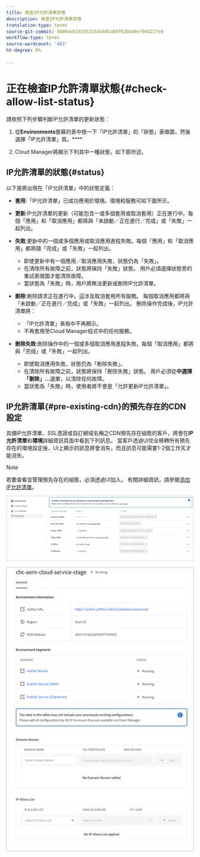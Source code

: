 ```yaml
---
title: 檢查IP允許清單狀態
description: 檢查IP允許清單狀態
translation-type: tm+mt
source-git-commit: 46004eb1925533545605a09f62bbd0e7945227e0
workflow-type: tm+mt
source-wordcount: '463'
ht-degree: 0%

---
```



# 正在檢查IP允許清單狀態{#check-allow-list-status}

請依照下列步驟判斷IP允許清單的更新狀態：

1. 從&#x200B;**Environments**&#x200B;螢幕的表中按一下「IP允許清單」的「狀態」表徵圖，然後選擇「IP允許清單」頁。****

1. Cloud Manager將顯示下列其中一種狀態，如下節所述。

## IP允許清單的狀態{#status}

以下是將出現在「IP允許清單」中的狀態定義：

* **套用**:「IP允許清單」已成功應用於環境。環境和服務可如下圖所示。

* **更新**:IP允許清單的更新（可能包含一或多個套用或取消套用）正在進行中。每個「應用」和「取消應用」都將與「未啟動／正在進行／完成」或「失敗」一起列出。

* **失敗**:更新中的一個或多個應用或取消應用進程失敗。每個「應用」和「取消應用」都將隨「完成」或「失敗」一起列出。
   * 即使更新中有一個應用／取消應用失敗，狀態仍為「失敗」。
   * 在清除所有故障之前，狀態將保持「失敗」狀態。 用戶必須選擇狀態旁的重試表徵圖才能清除故障。
   * 當狀態為「失敗」時，用戶將無法更新或刪除IP允許清單。

* **刪除**:刪除請求正在進行中。這涉及取消套用所有服務。 每個取消應用都將與「未啟動／正在進行／完成」或「失敗」一起列出。
刪除操作完成後，IP允許清單將：
   * 「IP允許清單」表格中不再顯示。
   * 不再套用至Cloud Manager程式中的任何服務。

* **刪除失敗**:刪除操作中的一個或多個取消應用進程失敗。每個「取消應用」都將與「完成」或「失敗」一起列出。

   * 即使取消應用失敗，狀態仍為「刪除失敗」。
   * 在清除所有故障之前，狀態將保持「刪除失敗」狀態。 用戶必須從&#x200B;**中選擇「刪除」...**&#x200B;選單，以清除任何故障。
   * 當狀態為「失敗」時，使用者將不會是「允許更新IP允許清單」。

## IP允許清單{#pre-existing-cdn}的預先存在的CDN設定

具備IP允許清單、SSL憑證或自訂網域名稱之CDN預先存在組態的客戶，將會在&#x200B;**IP允許清單**&#x200B;和&#x200B;**環境**&#x200B;詳細資訊頁面中看到下列訊息。 當客戶透過UI完全移轉所有預先存在的環境設定後，UI上顯示的訊息將會消失，而且訊息可能需要1-2個工作天才能消失。

>[!NOTE]
>若要查看並管理預先存在的組態，必須透過UI加入。 有關詳細資訊，請參閱[添加IP允許清單](/help/implementing/cloud-manager/ip-allow-lists/add-ip-allow-lists.md)。

![](/help/implementing/cloud-manager/assets/ip-allow-list-1.png)


![](/help/implementing/cloud-manager/assets/ip-allow-list-2.png)

